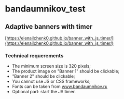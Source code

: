 # bandaumnikov_test
## Adaptive banners with timer

[https://elenailchenk0.github.io/banner_with_js_timer/](https://elenailchenk0.github.io/banner_with_js_timer/)

### Technical requerements

- The minimum screen size is 320 pixels;
- The product image on "Banner 1" should be clickable;
- "Banner 2" should be clickable;
- You cannot use JS or CSS frameworks;
- Fonts can be taken from www.bandaumnikov.ru
- Optional part: start the JS timer.
